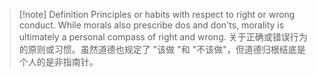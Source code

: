 >[!note] Definition
>Principles or habits with respect to right or wrong conduct. While morals also prescribe dos and don'ts, morality is ultimately a personal compass of right and wrong.
>关于正确或错误行为的原则或习惯。虽然道德也规定了 "该做 "和 "不该做"，但道德归根结底是个人的是非指南针。

